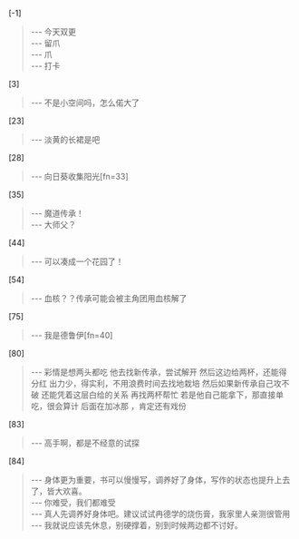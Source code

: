 
[-1] 
>--- 今天双更<br>
>--- 留爪<br>
>--- 爪<br>
>--- 打卡<br>

[3] 
>--- 不是小空间吗，怎么偌大了<br>

[23] 
>--- 淡黄的长裙是吧<br>

[28] 
>--- 向日葵收集阳光[fn=33]<br>

[35] 
>--- 魔道传承！<br>
>--- 大师父？<br>

[44] 
>--- 可以凑成一个花园了！<br>

[54] 
>--- 血核？？传承可能会被主角团用血核解了<br>

[75] 
>--- 我是德鲁伊[fn=40]<br>

[80] 
>--- 彩情是想两头都吃
他去找新传承，尝试解开
然后这边给两杯，还能得分红
出力少，得实利，不用浪费时间去找地栽培
然后如果新传承自己攻不破
还能凭着这层白给的关系
再找两杯帮忙
若是他自己能拿下，那直接单吃，很会算计
后面在加冰那 ，肯定还有戏份<br>

[83] 
>--- 高手啊，都是不经意的试探<br>

[84] 
>--- 身体更为重要，书可以慢慢写，调养好了身体，写作的状态也提升上去了，皆大欢喜。<br>
>--- 你难受，我们都难受<br>
>--- 真人先调养好身体吧。建议试试冉德学的烧伤膏，我家里人亲测很管用<br>
>--- 我就说应该先休息，别硬撑着，别到时候两边都不讨好。<br>
